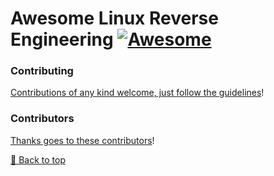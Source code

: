 # Awesome Linux Reverse Engineering [![Awesome](https://awesome.re/badge.svg)](https://awesome.re)



### Contributing

[Contributions of any kind welcome, just follow the guidelines](contributing.md)!

### Contributors

[Thanks goes to these contributors](https://github.com/cybersecurity-dev/awesome-linux-reverse-engineering/graphs/contributors)!

[🔼 Back to top](#awesome-linux-reverse-engineering-)
